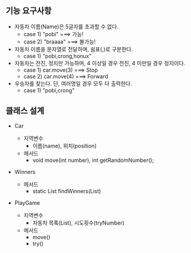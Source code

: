 ## 기능 요구사항
- 자동차 이름(Name)은 5글자를 초과할 수 없다.
    * case 1) "pobi" ===> 가능!
    * case 2) "braaaa" ===> 불가능!
- 자동차 이름을 문자열로 전달하며, 쉼표(,)로 구분한다.
    * case 1) "pobi,crong,honux"
- 자동차는 전진, 정지만 가능하며, 4 이상일 경우 전진, 4 미만일 경우 정지이다.
    * case 1) car.move(3) ===> Stop
    * case 2) car.move(4) ===> Forward
- 우승자를 찾는다. 단, 여러명일 경우 모두 다 출력한다.
    * case 1) "pobi,crong"
    
    
## 클래스 설계
- Car
    - 지역변수
        - 이름(name), 위치(position)
    - 메서드
        - void move(int number), int getRandomNumber();
- Winners
    - 메서드
        - static List<Car> findWinners(List<Car>)

- PlayGame
    - 지역변수
        - 자동차 목록(List<Car>), 시도횟수(tryNumber)
    - 메서드
        - move()
        - try()
    